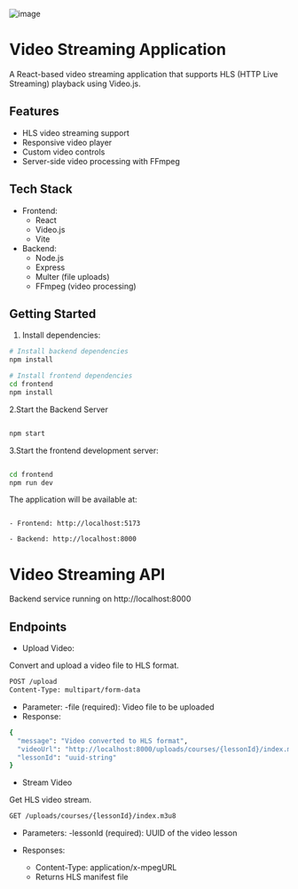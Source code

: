 ![image](https://github.com/user-attachments/assets/a5f3b628-b238-459d-b558-6f88a5b3d735)

# Video Streaming Application

A React-based video streaming application that supports HLS (HTTP Live Streaming) playback using Video.js.

## Features

- HLS video streaming support
- Responsive video player
- Custom video controls
- Server-side video processing with FFmpeg

## Tech Stack

- Frontend:
  - React
  - Video.js
  - Vite
- Backend:
  - Node.js
  - Express
  - Multer (file uploads)
  - FFmpeg (video processing)

## Getting Started

1. Install dependencies:

```sh
# Install backend dependencies
npm install

# Install frontend dependencies
cd frontend
npm install

```
2.Start the Backend Server

```sh

npm start

```

3.Start the frontend development server:

```sh

cd frontend
npm run dev 

```

The application will be available at:

```

- Frontend: http://localhost:5173

- Backend: http://localhost:8000

```
# Video Streaming API

Backend service running on http://localhost:8000

## Endpoints 

- Upload Video:

Convert and upload a video file to HLS format.

```sh
POST /upload
Content-Type: multipart/form-data
```
- Parameter:
  -file (required): Video file to be uploaded
- Response:
```sh
{
  "message": "Video converted to HLS format",
  "videoUrl": "http://localhost:8000/uploads/courses/{lessonId}/index.m3u8",
  "lessonId": "uuid-string"
}
```

- Stream Video

Get HLS video stream.

```sh
GET /uploads/courses/{lessonId}/index.m3u8
```

- Parameters:
  -lessonId (required): UUID of the video lesson

- Responses:
  - Content-Type: application/x-mpegURL
  - Returns HLS manifest file
